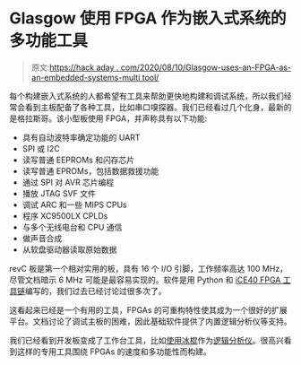 # Glasgow 使用 FPGA 作为嵌入式系统的多功能工具

> 原文:[https://hack aday . com/2020/08/10/Glasgow-uses-an-FPGA-as-an-embedded-systems-multi tool/](https://hackaday.com/2020/08/10/glasgow-uses-an-fpga-as-an-embedded-systems-multitool/)

每个构建嵌入式系统的人都希望有工具来帮助更快地构建和调试系统，所以我们经常会看到主板配备了各种工具，比如串口嗅探器。我们已经看过几个化身，最新的是格拉斯哥。该小型板使用 FPGA，并声称具有以下功能:

*   具有自动波特率确定功能的 UART
*   SPI 或 I2C
*   读写普通 EEPROMs 和闪存芯片
*   读写普通 EPROMs，包括数据救援功能
*   通过 SPI 对 AVR 芯片编程
*   播放 JTAG SVF 文件
*   调试 ARC 和一些 MIPS CPUs
*   程序 XC9500LX CPLDs
*   与多个无线电台和 CPU 通信
*   做声音合成
*   从软盘驱动器读取原始数据

revC 板是第一个相对实用的板，具有 16 个 I/O 引脚，工作频率高达 100 MHz，尽管文档暗示 6 MHz 可能是最容易实现的。软件是用 Python 和 [iCE40 FPGA 工具链](https://hackaday.com/2015/05/29/an-open-source-toolchain-for-ice40-fpgas/)编写的，我们过去已经讨论过很多次了。

这看起来已经是一个有用的工具，FPGAs 的可重构特性使其成为一个很好的扩展平台。文档讨论了调试主板的困难，因此基础软件提供了内置逻辑分析仪等支持。

我们已经看到开发板变成了工作台工具，比如[使用冰棍](https://hackaday.com/2016/12/13/compiling-a-22-analyzer/)作为[逻辑分析仪](https://hackaday.com/2016/12/13/compiling-a-22-analyzer/)。很高兴看到这样的专用工具围绕 FPGAs 的速度和多功能性而构建。